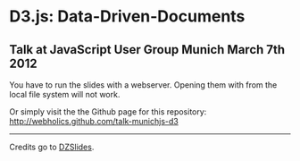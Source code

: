 D3.js: Data-Driven-Documents
=====
Talk at JavaScript User Group Munich March 7th 2012
-----

You have to run the slides with a webserver.
Opening them with from the local file system will not work.

Or simply visit the the Github page for this repository:
http://webholics.github.com/talk-munichjs-d3

***

Credits go to [DZSlides](http://paulrouget.com/dzslides/).
